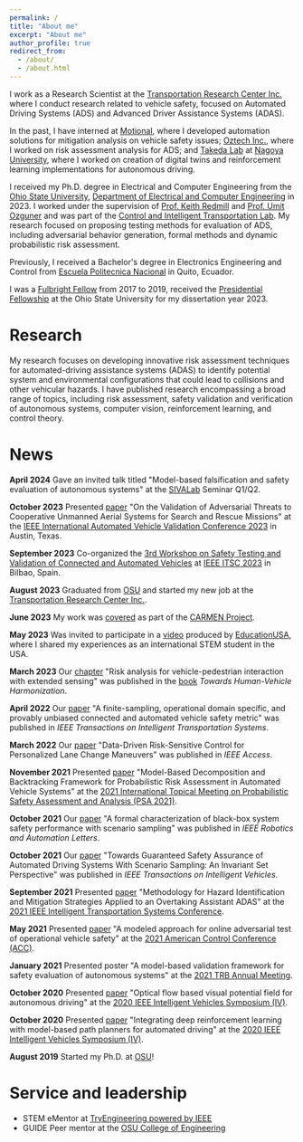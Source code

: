 ```yaml
---
permalink: /
title: "About me"
excerpt: "About me"
author_profile: true
redirect_from: 
  - /about/
  - /about.html
---
```

I work as a Research Scientist at the [Transportation Research Center Inc.](https://www.trcpg.com/) where I conduct research related to vehicle safety, focused on Automated Driving Systems (ADS) and Advanced Driver Assistance Systems (ADAS).

In the past, I have interned at [Motional](https://motional.com/), where I developed automation solutions for mitigation analysis on vehicle safety issues; [Oztech Inc.](https://www.oztinc.com/), where I worked on risk assessment analysis for ADS; and [Takeda Lab](https://takedalab.g.sp.m.is.nagoya-u.ac.jp/home) at [Nagoya University](https://en.nagoya-u.ac.jp/), where I worked on creation of digital twins and reinforcement learning implementations for autonomous driving.  

I received my Ph.D. degree in Electrical and Computer Engineering from the [Ohio State University](https://www.osu.edu/), [Department of Electrical and Computer Engineering](https://ece.osu.edu/) in 2023. I worked under the supervision of [Prof. Keith Redmill](http://www2.ece.ohio-state.edu/~redmill/) and [Prof. Umit Ozguner](https://citr.osu.edu/CrIS/Umit_Ozguner.html) and was part of the [Control and Intelligent Transportation Lab](https://citr.osu.edu/). My research focused on proposing testing methods for evaluation of ADS, including adversarial behavior generation, formal methods and dynamic probabilistic risk assessment. 

Previously, I received a Bachelor's degree in Electronics Engineering and Control from [Escuela Politecnica Nacional](https://www.epn.edu.ec/) in Quito, Ecuador.

I was a [Fulbright Fellow](https://eca.state.gov/fulbright/about-fulbright/fulbright-program-overview) from 2017 to 2019, received the [Presidential Fellowship](https://gradsch.osu.edu/presidential-fellowship) at the Ohio State University for my dissertation year 2023.

Research
======

My research focuses on developing innovative risk assessment techniques for automated-driving assistance systems (ADAS) to identify potential system and environmental configurations that could lead to collisions and other vehicular hazards. I have published research encompassing a broad range of topics, including risk assessment, safety validation and verification of autonomous systems, computer vision, reinforcement learning, and control theory. 

News
======

**April 2024** Gave an invited talk titled "Model-based falsification and safety evaluation of autonomous systems" at the [SIVALab](https://www.hds.utc.fr/collaborations/laboratoire-commun-sivalab/) Seminar Q1/Q2.

**October 2023** Presented [paper](https://ieeexplore.ieee.org/abstract/document/10328069) "On the Validation of Adversarial Threats to Cooperative Unmanned Aerial Systems for Search and Rescue Missions" at the [IEEE International Automated Vehicle Validation Conference 2023](https://2023.iavvc.org/) in Austin, Texas.

**September 2023** Co-organized the [3rd Workshop on Safety Testing and Validation of Connected and Automated Vehicles](https://2023.ieee-itsc.org/wp-content/uploads/2023/03/11-Bowen-Chen-IEEE-ITSC-2023-Workshop-Proposal-Safety_Testing_and_Validation_of_Connected_and_Automated_Vehicles.pdf) at [IEEE ITSC 2023](https://2023.ieee-itsc.org/) in Bilbao, Spain.

**August 2023** Graduated from [OSU](https://www.osu.edu/) and started my new job at the [Transportation Research Center Inc.](https://www.trcpg.com/).

**June 2023** My work was [covered](https://car.osu.edu/news/2023/06/carmen-project-adds-new-dimension-capitos-phd-research) as part of the [CARMEN Project](https://utc.engineering.osu.edu/).

**May 2023** Was invited to participate in a [video](https://www.youtube.com/watch?v=5B6X8Og1OOE&ab_channel=EducationUSA) produced by [EducationUSA](https://educationusa.state.gov/), where I shared my experiences as an international STEM student in the USA.

**March 2023** Our [chapter](https://www.degruyter.com/document/doi/10.1515/9783110981223-005/pdf?licenseType=restricted) "Risk analysis for vehicle-pedestrian interaction with extended sensing" was published in the [book](https://www.degruyter.com/document/doi/10.1515/9783110981223/html) *Towards Human-Vehicle Harmonization*.

**April 2022** Our [paper](https://ieeexplore.ieee.org/abstract/document/9756919) "A finite-sampling, operational domain specific, and provably unbiased connected and automated vehicle safety metric" was published in *IEEE Transactions on Intelligent Transportation Systems*.

**March 2022** Our [paper](https://ieeexplore.ieee.org/abstract/document/9745149) "Data-Driven Risk-Sensitive Control for Personalized Lane Change Maneuvers" was published in *IEEE Access*.

**November 2021** Presented [paper](https://www.researchgate.net/profile/Linda-Capito/publication/363903178_Model-based_decomposition_and_Backtracking_Framework_for_Probabilistic_Risk_Assessment_in_Automated_Vehicle_Systems/links/63345c3eff870c55cee35ffe/Model-based-decomposition-and-Backtracking-Framework-for-Probabilistic-Risk-Assessment-in-Automated-Vehicle-Systems.pdf) "Model-Based Decomposition and Backtracking Framework for Probabilistic Risk Assessment in Automated Vehicle Systems" at the [2021 International Topical Meeting on Probabilistic Safety Assessment and Analysis (PSA 2021)](https://www.ans.org/meetings/psa2021/).

**October 2021** Our [paper](https://ieeexplore.ieee.org/abstract/document/9594685) "A formal characterization of black-box system safety performance with scenario sampling" was published in *IEEE Robotics and Automation Letters*.

**October 2021** Our [paper](https://ieeexplore.ieee.org/abstract/document/9556594) "Towards Guaranteed Safety Assurance of Automated Driving Systems With Scenario Sampling: An Invariant Set Perspective" was published in *IEEE Transactions on Intelligent Vehicles*.

**September 2021** Presented [paper](https://ieeexplore.ieee.org/abstract/document/9564820) "Methodology for Hazard Identification and Mitigation Strategies Applied to an Overtaking Assistant ADAS" at the [2021 IEEE Intelligent Transportation Systems Conference](https://ieee-itsc.org/2021/index.html).

**May 2021** Presented [paper](https://ieeexplore.ieee.org/abstract/document/9482763) "A modeled approach for online adversarial test of operational vehicle safety" at the [2021 American Control Conference (ACC)](https://acc2021.a2c2.org/index.html#:~:text=The%202021%20American%20Control%20Conference,Eastern%20Daylight%20Time%20(EDT).&text=We%20will%20continue%20to%20hosting,and%20technical%20sessions%20in%20Spatial).

**January 2021** Presented poster "A model-based validation framework for safety evaluation of autonomous systems" at the [2021 TRB Annual Meeting](https://trb-annual-meeting.nationalacademies.org/).

**October 2020** Presented [paper](https://ieeexplore.ieee.org/abstract/document/9304777) "Optical flow based visual potential field for autonomous driving" at the [2020 IEEE Intelligent Vehicles Symposium (IV)](https://ieee-iv.org/).

**October 2020** Presented [paper](https://ieeexplore.ieee.org/abstract/document/9304735) "Integrating deep reinforcement learning with model-based path planners for automated driving" at the [2020 IEEE Intelligent Vehicles Symposium (IV)](https://ieee-iv.org/).

**August 2019** Started my Ph.D. at [OSU](https://www.osu.edu/)!


<!-- Projects
====== -->



<!-- Publications
======
  <ul>{% for post in site.publications %}
    {% include archive-single-cv.html %}
  {% endfor %}</ul>
  
Talks
======
  <ul>{% for post in site.talks %}
    {% include archive-single-talk-cv.html %}
  {% endfor %}</ul> -->

Service and leadership
======
* STEM eMentor at [TryEngineering powered by IEEE](https://cricketmedia.com/tryengineeringtogether/)
* GUIDE Peer mentor at the [OSU College of Engineering](https://engineering.osu.edu/graduate/graduate-students/mentoring-program)

<!-- A data-driven personal website
======
Like many other Jekyll-based GitHub Pages templates, academicpages makes you separate the website's content from its form. The content & metadata of your website are in structured markdown files, while various other files constitute the theme, specifying how to transform that content & metadata into HTML pages. You keep these various markdown (.md), YAML (.yml), HTML, and CSS files in a public GitHub repository. Each time you commit and push an update to the repository, the [GitHub pages](https://pages.github.com/) service creates static HTML pages based on these files, which are hosted on GitHub's servers free of charge.

Many of the features of dynamic content management systems (like Wordpress) can be achieved in this fashion, using a fraction of the computational resources and with far less vulnerability to hacking and DDoSing. You can also modify the theme to your heart's content without touching the content of your site. If you get to a point where you've broken something in Jekyll/HTML/CSS beyond repair, your markdown files describing your talks, publications, etc. are safe. You can rollback the changes or even delete the repository and start over -- just be sure to save the markdown files! Finally, you can also write scripts that process the structured data on the site, such as [this one](https://github.com/academicpages/academicpages.github.io/blob/master/talkmap.ipynb) that analyzes metadata in pages about talks to display [a map of every location you've given a talk](https://academicpages.github.io/talkmap.html).

Getting started
======
1. Register a GitHub account if you don't have one and confirm your e-mail (required!)
1. Fork [this repository](https://github.com/academicpages/academicpages.github.io) by clicking the "fork" button in the top right. 
1. Go to the repository's settings (rightmost item in the tabs that start with "Code", should be below "Unwatch"). Rename the repository "[your GitHub username].github.io", which will also be your website's URL.
1. Set site-wide configuration and create content & metadata (see below -- also see [this set of diffs](http://archive.is/3TPas) showing what files were changed to set up [an example site](https://getorg-testacct.github.io) for a user with the username "getorg-testacct")
1. Upload any files (like PDFs, .zip files, etc.) to the files/ directory. They will appear at https://[your GitHub username].github.io/files/example.pdf.  
1. Check status by going to the repository settings, in the "GitHub pages" section

Site-wide configuration
------
The main configuration file for the site is in the base directory in [_config.yml](https://github.com/academicpages/academicpages.github.io/blob/master/_config.yml), which defines the content in the sidebars and other site-wide features. You will need to replace the default variables with ones about yourself and your site's github repository. The configuration file for the top menu is in [_data/navigation.yml](https://github.com/academicpages/academicpages.github.io/blob/master/_data/navigation.yml). For example, if you don't have a portfolio or blog posts, you can remove those items from that navigation.yml file to remove them from the header. 

Create content & metadata
------
For site content, there is one markdown file for each type of content, which are stored in directories like _publications, _talks, _posts, _teaching, or _pages. For example, each talk is a markdown file in the [_talks directory](https://github.com/academicpages/academicpages.github.io/tree/master/_talks). At the top of each markdown file is structured data in YAML about the talk, which the theme will parse to do lots of cool stuff. The same structured data about a talk is used to generate the list of talks on the [Talks page](https://academicpages.github.io/talks), each [individual page](https://academicpages.github.io/talks/2012-03-01-talk-1) for specific talks, the talks section for the [CV page](https://academicpages.github.io/cv), and the [map of places you've given a talk](https://academicpages.github.io/talkmap.html) (if you run this [python file](https://github.com/academicpages/academicpages.github.io/blob/master/talkmap.py) or [Jupyter notebook](https://github.com/academicpages/academicpages.github.io/blob/master/talkmap.ipynb), which creates the HTML for the map based on the contents of the _talks directory).

**Markdown generator**

I have also created [a set of Jupyter notebooks](https://github.com/academicpages/academicpages.github.io/tree/master/markdown_generator
) that converts a CSV containing structured data about talks or presentations into individual markdown files that will be properly formatted for the academicpages template. The sample CSVs in that directory are the ones I used to create my own personal website at stuartgeiger.com. My usual workflow is that I keep a spreadsheet of my publications and talks, then run the code in these notebooks to generate the markdown files, then commit and push them to the GitHub repository.

How to edit your site's GitHub repository
------
Many people use a git client to create files on their local computer and then push them to GitHub's servers. If you are not familiar with git, you can directly edit these configuration and markdown files directly in the github.com interface. Navigate to a file (like [this one](https://github.com/academicpages/academicpages.github.io/blob/master/_talks/2012-03-01-talk-1.md) and click the pencil icon in the top right of the content preview (to the right of the "Raw | Blame | History" buttons). You can delete a file by clicking the trashcan icon to the right of the pencil icon. You can also create new files or upload files by navigating to a directory and clicking the "Create new file" or "Upload files" buttons. 

Example: editing a markdown file for a talk
![Editing a markdown file for a talk](/images/editing-talk.png)

For more info
------
More info about configuring academicpages can be found in [the guide](https://academicpages.github.io/markdown/). The [guides for the Minimal Mistakes theme](https://mmistakes.github.io/minimal-mistakes/docs/configuration/) (which this theme was forked from) might also be helpful. -->
